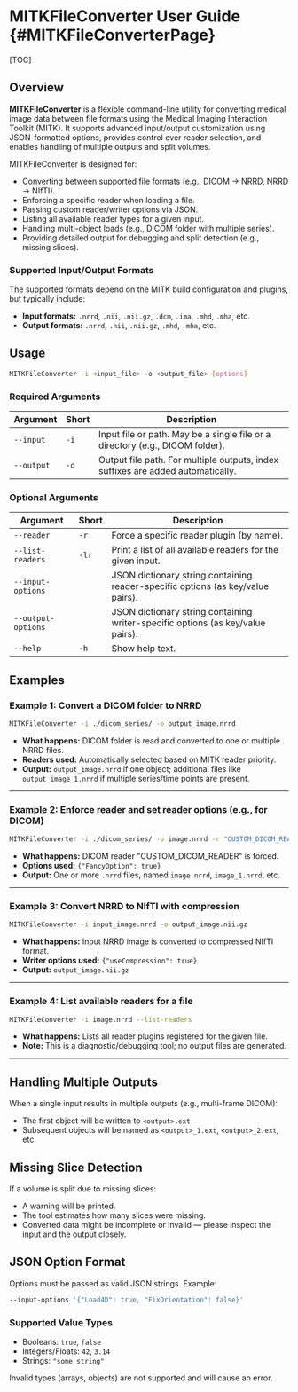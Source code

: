 
# MITKFileConverter User Guide {#MITKFileConverterPage}

[TOC]

## Overview

**MITKFileConverter** is a flexible command-line utility for converting medical image data between file formats using the Medical Imaging Interaction Toolkit (MITK). It supports advanced input/output customization using JSON-formatted options, provides control over reader selection, and enables handling of multiple outputs and split volumes.

MITKFileConverter is designed for:

- Converting between supported file formats (e.g., DICOM → NRRD, NRRD → NIfTI).
- Enforcing a specific reader when loading a file.
- Passing custom reader/writer options via JSON.
- Listing all available reader types for a given input.
- Handling multi-object loads (e.g., DICOM folder with multiple series).
- Providing detailed output for debugging and split detection (e.g., missing slices).

### Supported Input/Output Formats

The supported formats depend on the MITK build configuration and plugins, but typically include:

- **Input formats:** `.nrrd`, `.nii`, `.nii.gz`, `.dcm`, `.ima`, `.mhd`, `.mha`, etc.
- **Output formats:** `.nrrd`, `.nii`, `.nii.gz`, `.mhd`, `.mha`, etc.

## Usage

```bash
MITKFileConverter -i <input_file> -o <output_file> [options]
```

### Required Arguments

| Argument       | Short | Description                                                                 |
|----------------|-------|-----------------------------------------------------------------------------|
| `--input`      | `-i`  | Input file or path. May be a single file or a directory (e.g., DICOM folder). |
| `--output`     | `-o`  | Output file path. For multiple outputs, index suffixes are added automatically. |

### Optional Arguments

| Argument             | Short | Description                                                                 |
|----------------------|-------|-----------------------------------------------------------------------------|
| `--reader`           | `-r`  | Force a specific reader plugin (by name).                                   |
| `--list-readers`     | `-lr` | Print a list of all available readers for the given input.                  |
| `--input-options`    |       | JSON dictionary string containing reader-specific options (as key/value pairs).        |
| `--output-options`   |       | JSON dictionary string containing writer-specific options (as key/value pairs).        |
| `--help`             | `-h`  | Show help text.                                                             |

## Examples

### Example 1: Convert a DICOM folder to NRRD

```bash
MITKFileConverter -i ./dicom_series/ -o output_image.nrrd
```

- **What happens:** DICOM folder is read and converted to one or multiple NRRD files.
- **Readers used:** Automatically selected based on MITK reader priority.
- **Output:** `output_image.nrrd` if one object; additional files like `output_image_1.nrrd` if multiple series/time points are present.

---

### Example 2: Enforce reader and set reader options (e.g., for DICOM)

```bash
MITKFileConverter -i ./dicom_series/ -o image.nrrd -r "CUSTOM_DICOM_READER" --input-options '{"FancyOption": true}'
```

- **What happens:** DICOM reader "CUSTOM_DICOM_READER" is forced.
- **Options used:** `{"FancyOption": true}`
- **Output:** One or more `.nrrd` files, named `image.nrrd`, `image_1.nrrd`, etc.

---

### Example 3: Convert NRRD to NIfTI with compression

```bash
MITKFileConverter -i input_image.nrrd -o output_image.nii.gz
```

- **What happens:** Input NRRD image is converted to compressed NIfTI format.
- **Writer options used:** `{"useCompression": true}`
- **Output:** `output_image.nii.gz`

---

### Example 4: List available readers for a file

```bash
MITKFileConverter -i image.nrrd --list-readers
```

- **What happens:** Lists all reader plugins registered for the given file.
- **Note:** This is a diagnostic/debugging tool; no output files are generated.

---

## Handling Multiple Outputs

When a single input results in multiple outputs (e.g., multi-frame DICOM):

- The first object will be written to `<output>.ext`
- Subsequent objects will be named as `<output>_1.ext`, `<output>_2.ext`, etc.

## Missing Slice Detection

If a volume is split due to missing slices:

- A warning will be printed.
- The tool estimates how many slices were missing.
- Converted data might be incomplete or invalid — please inspect the input and the output closely.

## JSON Option Format

Options must be passed as valid JSON strings. Example:

```bash
--input-options '{"Load4D": true, "FixOrientation": false}'
```

### Supported Value Types

- Booleans: `true`, `false`
- Integers/Floats: `42`, `3.14`
- Strings: `"some string"`

Invalid types (arrays, objects) are not supported and will cause an error.